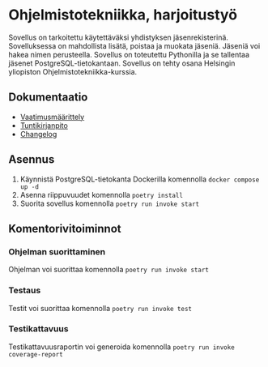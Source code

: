 # Ohjelmistotekniikka, harjoitustyö

Sovellus on tarkoitettu käytettäväksi yhdistyksen jäsenrekisterinä. Sovelluksessa on mahdollista lisätä, poistaa ja muokata jäseniä. Jäseniä voi hakea nimen perusteella. Sovellus on toteutettu Pythonilla ja se tallentaa jäsenet PostgreSQL-tietokantaan. Sovellus on tehty osana Helsingin yliopiston Ohjelmistotekniikka-kurssia.

## Dokumentaatio

- [Vaatimusmäärittely](dokumentaatio/vaatimusmaarittely.md)
- [Tuntikirjanpito](dokumentaatio/tuntikirjanpito.md)
- [Changelog](dokumentaatio/changelog.md)

## Asennus

1. Käynnistä PostgreSQL-tietokanta Dockerilla komennolla `docker compose up -d`
2. Asenna riippuvuudet komennolla `poetry install`
3. Suorita sovellus komennolla `poetry run invoke start`

## Komentorivitoiminnot

### Ohjelman suorittaminen

Ohjelman voi suorittaa komennolla `poetry run invoke start`

### Testaus

Testit voi suorittaa komennolla `poetry run invoke test`

### Testikattavuus

Testikattavuusraportin voi generoida komennolla `poetry run invoke coverage-report`
